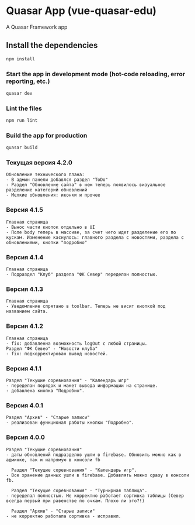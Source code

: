 # Quasar App (vue-quasar-edu)

A Quasar Framework app



## Install the dependencies
```bash
npm install
```

### Start the app in development mode (hot-code reloading, error reporting, etc.)
```bash
quasar dev
```

### Lint the files
```bash
npm run lint
```

### Build the app for production
```bash
quasar build
```

### Текущая версия 4.2.0
```
Обновление технического плана:
- В админ панели добавлся раздел "ToDo"
- Раздел "Обновление сайта" в нем теперь появилось визуальное разделение категорий обновлений
- Мелкие обновления: иконки и прочее
```

### Версия 4.1.5
```
Главная страница
- Вынос части кнопок отдельно в UI
- Поле body теперь в массиве, за счет чего идет разделение его по кускам. Изменение каснулось: главного раздела с новостями, раздела с обновлениями, кнопки "подробно"
```

### Версия 4.1.4
```
Главная страница
- Подраздел "Клуб" раздела "ФК Север" переделан полностью.
```

### Версия 4.1.3
```
Главная страница
- Уведомление спрятано в toolbar. Теперь не висит кнопкой под названием сайта.
```

### Версия 4.1.2
```
Главная страница
- fix: добавленна возможность logOut с любой страницы.
Раздел "ФК Севео" - "Новости клуба"
- fix: подкорректирован вывод новостей.
```

### Версия 4.1.1
```
Раздел "Текущие соревнования" - "Календарь игр"
- переделан порядок и макет вывода информации на странице.
- добавлена кнопка "Подробно".
```

### Версия 4.0.1
```
Раздел "Архив" - "Старые записи"
- реализован функционал работы кнопки "Подробно".
```

### Версия 4.0.0
```
Раздел "Текущие соревнования"
- даты обновлений подразделов ушли в firebase. Обновить можно как в админке, так и напрямую в консоли fb

  Раздел "Текущие соревнования" - "Календарь игр".
- Все хранение данных ушли в firebase. Добавлять можно сразу в консоли fb.

  Раздел "Текущие соревнования" - "Турнирная таблица".
- переделал полностью. Не корректно работает сортивка таблицы (Север всегда первый при равенстве по очкам. Плохо ли это?!)

  Раздел "Архив" - "Старые записи"
- не корректно работала сортивка - исправил.
```
